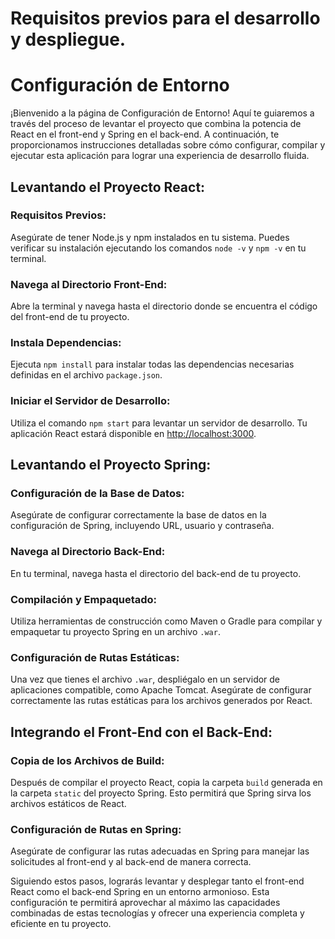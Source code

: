 # **Requisitos previos para el desarrollo y despliegue.**

# Configuración de Entorno

¡Bienvenido a la página de Configuración de Entorno! Aquí te guiaremos a través del proceso de levantar el proyecto que combina la potencia de React en el front-end y Spring en el back-end. A continuación, te proporcionamos instrucciones detalladas sobre cómo configurar, compilar y ejecutar esta aplicación para lograr una experiencia de desarrollo fluida.

## Levantando el Proyecto React:

### Requisitos Previos:

Asegúrate de tener Node.js y npm instalados en tu sistema. Puedes verificar su instalación ejecutando los comandos `node -v` y `npm -v` en tu terminal.

### Navega al Directorio Front-End:

Abre la terminal y navega hasta el directorio donde se encuentra el código del front-end de tu proyecto.

### Instala Dependencias:

Ejecuta `npm install` para instalar todas las dependencias necesarias definidas en el archivo `package.json`.

### Iniciar el Servidor de Desarrollo:

Utiliza el comando `npm start` para levantar un servidor de desarrollo. Tu aplicación React estará disponible en [http://localhost:3000](http://localhost:3000).

## Levantando el Proyecto Spring:

### Configuración de la Base de Datos:

Asegúrate de configurar correctamente la base de datos en la configuración de Spring, incluyendo URL, usuario y contraseña.

### Navega al Directorio Back-End:

En tu terminal, navega hasta el directorio del back-end de tu proyecto.

### Compilación y Empaquetado:

Utiliza herramientas de construcción como Maven o Gradle para compilar y empaquetar tu proyecto Spring en un archivo `.war`.

### Configuración de Rutas Estáticas:

Una vez que tienes el archivo `.war`, despliégalo en un servidor de aplicaciones compatible, como Apache Tomcat. Asegúrate de configurar correctamente las rutas estáticas para los archivos generados por React.

## Integrando el Front-End con el Back-End:

### Copia de los Archivos de Build:

Después de compilar el proyecto React, copia la carpeta `build` generada en la carpeta `static` del proyecto Spring. Esto permitirá que Spring sirva los archivos estáticos de React.

### Configuración de Rutas en Spring:

Asegúrate de configurar las rutas adecuadas en Spring para manejar las solicitudes al front-end y al back-end de manera correcta.

Siguiendo estos pasos, lograrás levantar y desplegar tanto el front-end React como el back-end Spring en un entorno armonioso. Esta configuración te permitirá aprovechar al máximo las capacidades combinadas de estas tecnologías y ofrecer una experiencia completa y eficiente en tu proyecto.
